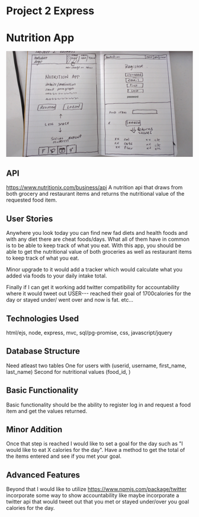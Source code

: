 # Project 2 Express

# Nutrition App

![wire frames](wireframes.jpg)


## API

https://www.nutritionix.com/business/api
A nutrition api that draws from both grocery and restaurant items and 
returns the nutritional value of the requested food item.


## User Stories

Anywhere you look today you can find new fad diets and health foods and 
with any diet there are cheat foods/days. What all of them have in common
is to be able to keep track of what you eat. With this app, you should be 
able to get the nutritional value of both groceries as well as restaurant
items to keep track of what you eat.

Minor upgrade to it would add a tracker which would calculate what you 
added via foods to your daily intake total.

Finally if I can get it working add twitter compatibility for accountability
where it would tweet out USER--- reached their goal of 1700calories for the day
or stayed under/ went over and now is fat. etc...

## Technologies Used

html/ejs, node, express, mvc, sql/pg-promise, css, javascript/jquery


## Database Structure

Need atleast two tables
One for users with (userid, username, first_name, last_name)
Second for nutritional values (food_id, )

## Basic Functionality

Basic functionality should be the ability to register log in and request
a food item and get the values returned.

## Minor Addition

Once that step is reached I would like to set a goal for the day such as
"I would like to eat X calories for the day". Have a method to get the 
total of the items entered and see if you met your goal.

## Advanced Features
Beyond that I would like to utilize https://www.npmjs.com/package/twitter 
incorporate some way to show accountability like maybe incorporate a twitter
api that would tweet out that you met or stayed under/over you goal calories for the day.
